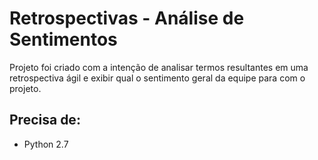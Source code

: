 # Retrospectivas - Análise de Sentimentos

Projeto foi criado com a intenção de analisar termos resultantes em uma retrospectiva ágil e exibir qual o sentimento geral da equipe para com o projeto.

## Precisa de:
 - Python 2.7
 
  